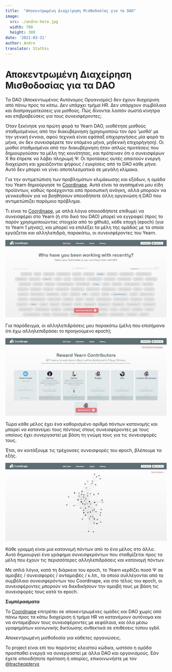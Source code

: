 ```yaml
---
title:  "Αποκεντρωμένη Διαχείρηση Μισθοδοσίας για τα DAO"
image:
  src: ./andre-hero.jpg
  width: 700
  height: 300
date: '2021-03-31'
author: Andre
translator: Stathis
---
```


# Αποκεντρωμένη Διαχείρηση Μισθοδοσίας για τα DAO

Τα DAO (Αποκεντωμένος Αυτόνομος Οργανισμός) δεν έχουν διαχείριση από πάνω προς τα κάτω. Δεν υπάρχει τμήμα HR. Δεν υπάρχουν συμβόλαια και διαπραγματεύσεις για μισθούς. Πώς δίνονται λοιπόν σωστά κίνητρα και επιβραβεύσεις για τους συνεισφέροντες;

Όταν ξεκίνησε για πρώτη φορά το Yearn DAO, υιοθέτησε μισθούς σταθμισμένους από την διακυβέρνηση (χρησιμοποιώ τον όρο 'μισθό' με την γενική έννοια, αφού τεχνικά είναι εφάπαξ επιχορηγήσεις μία φορά το μήνα, αν δεν συνεισφέρετε τον επόμενο μήνα, μηδενική επιχορήγηση). Οι μισθοί σταθμισμένοι από την διακυβέρνηση ήταν απλώς προτάσεις που δημιουργούσαν τα μέλη της κοινότητας, και πρότειναν ότι ο συνεισφέρων Χ θα έπρεπε να λάβει πληρωμή Ψ. Οι προτάσεις αυτές απαιτούν ενεργή διαχείριση και χρειάζονται ψήφους / εγκρίσεις από το DAO κάθε μήνα. Αυτό δεν μπορεί να γίνει αποτελεσματικά σε μεγάλη κλίμακα.

Για την αντιμετώπιση των προβλημάτων κλιμάκωσης και εξόδων, η ομάδα του Yearn δημιούργησε το [Coordinape](https://coordinape.com/). Αυτά είναι τα αγαπημένα μου είδη προϊόντων, καθώς προέρχονται από προσωπική ανάγκη, αλλά μπορούν να γενικευθούν για να βοηθήσουν οποιοδήποτε άλλη οργανώση ή DAO που αντιμετώπιζει παρόμοιο πρόβλημα.

Τι είναι το [Coordinape](https://coordinape.com/), με απλά λόγια οποιοσδήποτε επιθυμεί να συνεισφέρει στο Yearn (ή στο δικό του DAO) μπορεί να εγγραφεί (προς το παρόν χρησιμοποιώντας στοιχεία από το github), κάθε εποχή (epoch) (για το Yearn 1 μήνας), και μπορεί να επιλέξει τα μέλη της ομάδας με τα οποία εργάζεται και αλληλεπιδρά, παρακάτω, οι συνεισφέροντες του Yearn.

![](1.jpg?w=1400&h=674)

Για παράδειγμα, οι αλληλεπιδράσεις μου παρακάτω (μέλη που επισήμανα ότι έχω αλληλεπιδράσει το προηγούμενο epoch);

![](2.jpg?w=700&h=337)

Τώρα κάθε μέλος έχει ένα καθορισμένο αριθμό πόντων κατανομής και μπορεί να κατανείμει τους πόντους στους συνεισφέροντες με τους οποίους έχει συνεργαστεί με βάση τη γνώμη τους για τις συνεισφορές τους.

Έτσι, αν κοιτάξουμε τις τρέχουσες συνεισφορές του epoch, βλέπουμε τα εξής.

![](3.jpg?w=700&h=339)

Κάθε γραμμή είναι μια κατανομή πόντων από το ένα μέλος στο άλλο. Αυτό δημιουργεί ένα γράφημα συνεισφερόντων που σταθμίζεται προς τα μέλη που έχουν τις περισσότερες αλληλεπιδράσεις και κατανομή πόντων.

Με απλά λόγια, κατά τη διάρκεια του epoch, το Yearn κερδίζει ποσό Ψ σε αμοιβές / συνεισφορές / ανταμοιβές / κ.λπ., τα οποία συλλέγονται από το συμβόλαιο συνεισφερόντων του Coordinape, και στο τέλος του epoch, οι συνεισφέροντες μπορούν να διεκδικήσουν την αμοιβή τους με βάση τις συνεισφορές τους κατά το epoch.

**Συμπέρασματα**

Το [Coordinape](https://coordinape.com/) επιτρέπει σε αποκεντρωμένες ομάδες και DAO χωρίς από πάνω προς τα κάτω διαχείριση ή τμήμα HR να κατανέμουν αυτόνομα και να ανταμείβουν τους συνεισφέροντες με κεφάλαια, και όλα μέσω γραφημάτων κοινωνικής δικτύωσης ανθεκτικά σε επιθέσεις τύπου sybil.

Αποκεντρωμένη μισθοδοσία για κάθετες οργανώσεις.

Το project είναι επί του παρόντος κλειστού κώδικα, ωστόσο η ομάδα προσπαθεί ενεργά να συνεργαστεί με άλλα DAO και οργανισμούς. Εάν έχετε οποιοδήποτε πρόταση ή απορίες, επικοινωνήστε με τον [@tracheopteryx](https://twitter.com/tracheopteryx)
